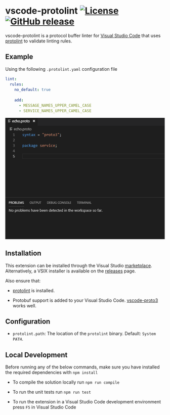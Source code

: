# vscode-protolint [![License](https://img.shields.io/:license-mit-blue.svg)](https://github.com/plexsystems/vscode-protolint/blob/master/LICENSE) [![GitHub release](https://img.shields.io/github/release/plexsystems/vscode-protolint.svg)](https://github.com/plexsystems/vscode-protolint/releases)

vscode-protolint is a protocol buffer linter for [Visual Studio Code](https://code.visualstudio.com/) that uses [protolint](https://github.com/yoheimuta/protolint) to validate linting rules.

## Example

Using the following `.protolint.yaml` configuration file

```yaml
lint:
  rules:
    no_default: true

    add:
      - MESSAGE_NAMES_UPPER_CAMEL_CASE
      - SERVICE_NAMES_UPPER_CAMEL_CASE
```

![protobuflintexample](img/protolint_demo.gif)

## Installation

This extension can be installed through the Visual Studio [marketplace](https://marketplace.visualstudio.com/items?itemName=Plex.vscode-protolint). Alternatively, a VSIX installer is available on the [releases](https://github.com/plexsystems/vscode-protolint/releases) page.

Also ensure that:

- [protolint](https://github.com/yoheimuta/protolint) is installed.

- Protobuf support is added to your Visual Studio Code. [vscode-proto3](https://github.com/zxh0/vscode-proto3) works well.

## Configuration

- `protolint.path`: The location of the `protolint` binary. Default: `System PATH`.

## Local Development

Before running any of the below commands, make sure you have installed the required dependencies with `npm install`

- To compile the solution locally run `npm run compile`

- To run the unit tests run `npm run test`

- To run the extension in a Visual Studio Code development environment press `F5` in Visual Studio Code
